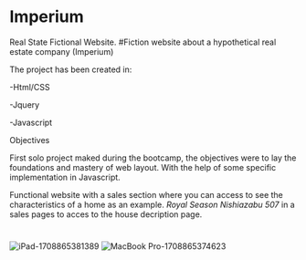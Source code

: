 # Imperium
Real State Fictional Website.
#Fiction website about a hypothetical real estate company (Imperium)

The project has been created in:

-Html/CSS

-Jquery

-Javascript

Objectives

First solo project maked during the bootcamp, the objectives were to lay the foundations and mastery of web layout. With the help of some specific implementation in Javascript.

Functional website with a sales section where you can access to see the characteristics of a home as an example.
*Royal Season Nishiazabu 507* in a sales pages to acces to the house decription page.
#
#
![iPad-1708865381389](https://github.com/SrmJap/Imperium/assets/111044979/4aa3ce02-c9d4-4f41-b0a3-14df3f3dd749)
![MacBook Pro-1708865374623](https://github.com/SrmJap/Imperium/assets/111044979/3874bdf1-9d2d-4ecd-a525-8fe9b8018f5c)
